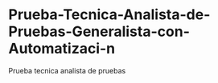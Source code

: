 # Prueba-Tecnica-Analista-de-Pruebas-Generalista-con-Automatizaci-n
Prueba tecnica analista de pruebas
